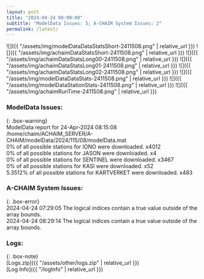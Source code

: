 ```yaml
---
layout: post
title: "2024-04-24 08:00:00"
subtitle: "ModelData Issues: 5; A-CHAIM System Issues: 2"
permalink: /latest/
---
```


![]({{ "/assets/img/modelDataDataStatsShort-2411508.png" | relative_url }})
![]({{ "/assets/img/achaimDataStatsShort-2411508.png" | relative_url }})
![]({{ "/assets/img/achaimDataStatsLong00-2411508.png" | relative_url }})
![]({{ "/assets/img/achaimDataStatsLong01-2411508.png" | relative_url }})
![]({{ "/assets/img/achaimDataStatsLong02-2411508.png" | relative_url }})
![]({{ "/assets/img/modelDataDataStats-2411508.png" | relative_url }})
![]({{ "/assets/img/modelDataStationStats-2411508.png" | relative_url }})
![]({{ "/assets/img/achaimRunTime-2411508.png" | relative_url }})


### ModelData Issues:  
  
{: .box-warning}  
 ModelData report for 24-Apr-2024 08:15:08   
 /home/chaim/ACHAIM_SERVER/A-CHAIM/modelData/2024/115/08/modelData.mat   
 0% of all possible stations for IONO were downloaded. x4012   
 0% of all possible stations for JASON were downloaded. x4   
 0% of all possible stations for SENTINEL were downloaded. x3467   
 0% of all possible stations for KASI were downloaded. x52   
 5.3512% of all possible stations for KARTVERKET were downloaded. x483   
  
### A-CHAIM System Issues:  
  
{: .box-error}  
2024-04-24 07:29:05 The logical indices contain a true value outside of the array bounds.  
2024-04-24 08:29:14 The logical indices contain a true value outside of the array bounds.  

### Logs:  
  
{: .box-note}  
[Logs.zip]({{ "/assets/other/logs.zip" | relative_url }})  
[Log Info]({{ "/logInfo" | relative_url }})  
